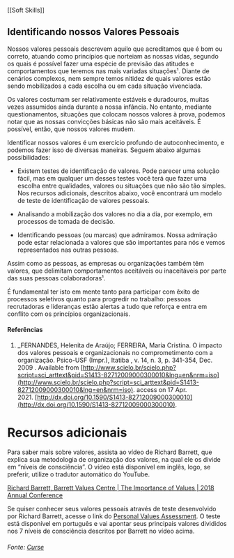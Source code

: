 [[Soft Skills]]

## Identificando nossos Valores Pessoais

Nossos valores pessoais descrevem aquilo que acreditamos que é bom ou correto, atuando como princípios que norteiam as nossas vidas, segundo os quais é possível fazer uma espécie de previsão das atitudes e comportamentos que teremos nas mais variadas situações¹. Diante de cenários complexos, nem sempre temos nitidez de quais valores estão sendo mobilizados a cada escolha ou em cada situação vivenciada.

Os valores costumam ser relativamente estáveis e duradouros, muitas vezes assumidos ainda durante a nossa infância. No entanto, mediante questionamentos, situações que colocam nossos valores à prova, podemos notar que as nossas convicções básicas não são mais aceitáveis. É possível, então, que nossos valores mudem.

Identificar nossos valores é um exercício profundo de autoconhecimento, e podemos fazer isso de diversas maneiras. Seguem abaixo algumas possibilidades:

-   Existem testes de identificação de valores. Pode parecer uma solução fácil, mas em qualquer um desses testes você terá que fazer uma escolha entre qualidades, valores ou situações que não são tão simples. Nos recursos adicionais, descritos abaixo, você encontrará um modelo de teste de identificação de valores pessoais.
    
-   Analisando a mobilização dos valores no dia a dia, por exemplo, em processos de tomada de decisão.
    
-   Identificando pessoas (ou marcas) que admiramos. Nossa admiração pode estar relacionada a valores que são importantes para nós e vemos representados nas outras pessoas.
    

Assim como as pessoas, as empresas ou organizações também têm valores, que delimitam comportamentos aceitáveis ou inaceitáveis por parte das suas pessoas colaboradoras¹.

É fundamental ter isto em mente tanto para participar com êxito de processos seletivos quanto para progredir no trabalho: pessoas recrutadoras e lideranças estão alertas a tudo que reforça e entra em conflito com os princípios organizacionais.

#### Referências

1.  _FERNANDES, Helenita de Araújo; FERREIRA, Maria Cristina. O impacto dos valores pessoais e organizacionais no comprometimento com a organização. Psico-USF (Impr.), Itatiba , v. 14, n. 3, p. 341-354, Dec. 2009 . Available from [http://www.scielo.br/scielo.php?script=sci_arttext&pid=S1413-82712009000300010&lng=en&nrm=iso](http://www.scielo.br/scielo.php?script=sci_arttext&pid=S1413-82712009000300010&lng=en&nrm=iso). access on 17 Apr. 2021. [http://dx.doi.org/10.1590/S1413-82712009000300010](http://dx.doi.org/10.1590/S1413-82712009000300010).


# Recursos adicionais

Para saber mais sobre valores, assista ao vídeo de Richard Barrett, que explica sua metodologia de organização dos valores, na qual ele os divide em “níveis de consciência”. O vídeo está disponível em inglês, logo, se preferir, utilize o tradutor automático do YouTube.

[Richard Barrett, Barrett Values Centre | The Importance of Values | 2018 Annual Conference](https://www.youtube.com/c/ConsciousCapitalism)

Se quiser conhecer seus valores pessoais através de teste desenvolvido por Richard Barrett, acesse o link do [Personal Values Assessment](https://survey.valuescentre.com/survey.html?id=s1TAEQUStmwsgpT488sRSh4E3lIuZOgB0EGag0Ki1CIOvC8MbC5eSA). O teste está disponível em português e vai apontar seus principais valores divididos nos 7 níveis de consciência descritos por Barrett no vídeo acima.

###### Fonte: [Curse](https://app.betrybe.com/learn/course/5e938f69-6e32-43b3-9685-c936530fd326/module/2e0692c9-e226-4e95-860a-b4cad80e3c3c/section/d041930c-2861-493a-ab7e-9f566aa90d29/day/ff13fce6-ff3a-4d21-bfb5-6b708b30fb2b/lesson/ff1081a1-d189-484e-b61b-1d04b3e86b92) 